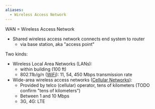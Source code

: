 ```yaml
---
aliases:
  - Wireless Access Network
---
```

WAN = Wireless Access Network

- Shared wireless access network connects end system to router
	- via base station, aka "access point"

Two kinds:
- Wireless Local Area Networks (LANs):
	- within building (100 ft)
	- 802.11b/g/n ([WiFi](Wireless/Wi-Fi/WiFi.md)): 11, 54, 450 Mbps transmission rate
- Wide-area wireless access networks ([Cellular Networks](Wireless/Cellular%20Networks/Cellular%20Networks.md)):
	- Provided by telco (cellular) operator, tens of kilometers (TODO confirm "tens of kilometers")
	- Between 1 and 10 Mbps
	- 3G, 4G: LTE
